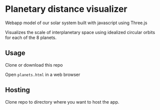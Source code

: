 # Planetary distance visualizer

Webapp model of our solar system
built with javascript using Three.js

Visualizes the scale of interplanetary space
using idealized circular orbits for each of the
8 planets.

## Usage

Clone or download this repo

Open `planets.html` in a web browser

## Hosting

Clone repo to directory where you want to host the app.